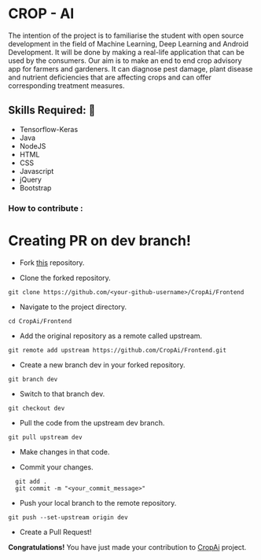 # CROP - AI

The intention of the project is to familiarise the student with open source development in the field of Machine Learning, Deep Learning and Android Development. It will be done by making a real-life application that can be used by the consumers. Our aim is to make an end to end crop advisory app for farmers and gardeners. It can diagnose pest damage, plant disease and nutrient deficiencies that are affecting crops and can offer corresponding treatment measures.

## Skills Required: 💪

- Tensorflow-Keras
- Java
- NodeJS
- HTML
- CSS
- Javascript
- jQuery
- Bootstrap

### How to contribute :

# Creating PR on dev branch! #

* Fork [this](https://github.com/CropAi/Frontend) repository.

* Clone the forked repository.

```terminal
git clone https://github.com/<your-github-username>/CropAi/Frontend
```

* Navigate to the project directory.

```terminal
cd CropAi/Frontend
```

* Add the original repository as a remote called upstream.

```terminal
git remote add upstream https://github.com/CropAi/Frontend.git
```

* Create a new branch dev in your forked repository.

```terminal
git branch dev
```

* Switch to that branch dev.

```terminal
git checkout dev
```

* Pull the code from the upstream dev branch.

```terminal
git pull upstream dev
```

* Make changes in that code.

* Commit your changes.

```terminal
  git add .
  git commit -m "<your_commit_message>"
```

* Push your local branch to the remote repository.

```terminal
git push --set-upstream origin dev
```

* Create a Pull Request!

**Congratulations!** You have just made your contribution to [CropAi](https://github.com/CropAi/Frontend) project.
